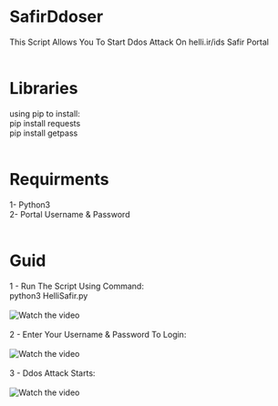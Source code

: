 # SafirDdoser
This Script Allows You To Start Ddos Attack On helli.ir/ids Safir Portal
<br><br>
# Libraries
using pip to install:
<br>
pip install requests
<br>
pip install getpass
<br><br>
# Requirments
1- Python3
<br>
2- Portal Username & Password
<br><br>
# Guid
1 - Run The Script Using Command:
<br>
python3 HelliSafir.py
<br><br>
![Watch the video](http://s13.picofile.com/file/8399367200/shot1.png)
<br><br>
2 - Enter Your Username & Password To Login:
<br><br>
![Watch the video](http://s13.picofile.com/file/8399367300/shot2.png)
<br><br>
3 - Ddos Attack Starts:
<br><br>
![Watch the video](http://s13.picofile.com/file/8399367392/shot3.png)
<br><br>
